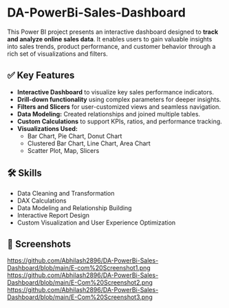# DA-PowerBi-Sales-Dashboard

This Power BI project presents an interactive dashboard designed to **track and analyze online sales data**. It enables users to gain valuable insights into sales trends, product performance, and customer behavior through a rich set of visualizations and filters.

## ✅ Key Features

-  **Interactive Dashboard** to visualize key sales performance indicators.
-  **Drill-down functionality** using complex parameters for deeper insights.
-  **Filters and Slicers** for user-customized views and seamless navigation.
-  **Data Modeling:** Created relationships and joined multiple tables.
-  **Custom Calculations** to support KPIs, ratios, and performance tracking.
-  **Visualizations Used:**
    - Bar Chart, Pie Chart, Donut Chart  
    - Clustered Bar Chart, Line Chart, Area Chart  
    - Scatter Plot, Map, Slicers
 
  ## 🛠️ Skills

- Data Cleaning and Transformation  
- DAX Calculations  
- Data Modeling and Relationship Building  
- Interactive Report Design  
- Custom Visualization and User Experience Optimization  


## 📸 Screenshots
https://github.com/Abhilash2896/DA-PowerBi-Sales-Dashboard/blob/main/E-com%20Screenshot1.png
https://github.com/Abhilash2896/DA-PowerBi-Sales-Dashboard/blob/main/E-Com%20Screenshot2.png
https://github.com/Abhilash2896/DA-PowerBi-Sales-Dashboard/blob/main/E-Com%20Screenshot3.png
